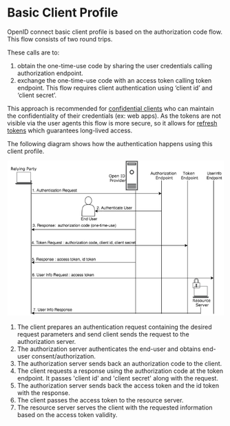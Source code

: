 # Basic Client Profile

OpenID connect basic client profile is based on the authorization code flow. This flow consists of two round trips. 

These calls are to:

1. obtain the one-time-use code by sharing the user credentials calling authorization endpoint. 
2. exchange the one-time-use code with an access token calling token endpoint. This flow requires 
client authentication using ‘client id’ and ‘client secret’. 

This approach is recommended for [confidential clients]() 
who can maintain the confidentiality of their credentials (ex: web apps). As the tokens are not visible via the user 
agents this flow is more secure, so it allows for [refresh tokens]() which guarantees long-lived access.

The following diagram shows how the authentication happens using this client profile.

![basic-oidc-profile](../../assets/img/concepts/basic-oidc-profile.png)


1. The client prepares an authentication request containing the desired request parameters and send client sends the 
request to the authorization server.
2. The authorization server authenticates the end-user and obtains end-user consent/authorization.
3. The authorization server sends back an authorization code to the client.
4. The client requests a response using the authorization code at the token endpoint. It passes 'client id' and 
'client secret' along with the request.
5. The authorization server sends back the access token and the id token with the response.
6. The client passes the access token to the resource server.
7. The resource server serves the client with the requested information based on the access token validity. 

